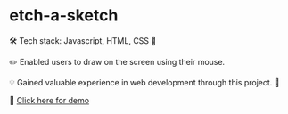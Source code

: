 # etch-a-sketch
🛠️ Tech stack: Javascript, HTML, CSS 🎨

✏️ Enabled users to draw on the screen using their mouse.

💡 Gained valuable experience in web development through this project. 🚀

🔗 [Click here for demo](https://bogdanncalin.github.io/etch-a-sketch/)
